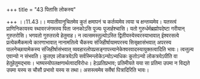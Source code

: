 +++
title = "43 पितासि लोकस्य"

+++
।।11.43।। मयातीवानुचितमेव कुतं क्षमापनं च कर्तव्यमेव त्वया च
क्षन्तव्यमेव। यतस्त्वं प्राणिनिकायस्य स्थावरजंगमस्य पिता जनकोऽसि पूज्यः
पूजार्हश्चासि। यतो गुरुर्धर्मब्रह्मोपदेष्टा गरीयान् गुरुतरोसि। भगवतो
गुरुतरत्वे हेतुमाह। न त्वत्समस्तुल्योऽस्ति द्वितीयस्येस्वरस्याभावात्
ईश्वरसत्वे प्रत्येकमैकमत्ये कारणाभावात् नानामतित्वे चैकस्य
संजिहीर्षायामपरस्य सिसृक्षासंभवात् अपरस्य पालनेच्छायामेकस्य
संजिहीर्षासंभवात् व्यवहारलोपप्रसङ्गापत्त्यानेकेश्वरवादस्यायुक्तत्वादिति
भावः। त्वत्तुल्य एवान्यो न संभवति। कुतएव लोकत्रयेऽपि
सर्वस्मिन्लोकेऽन्योऽभ्यधिकः कुतोऽन्यो लोकत्रयेऽपीति वा हेतुहेतुमद्भावः।
भाष्यस्योपलक्षणार्थत्वादविरोधः। हेऽप्रतिप्रभाव; प्रतिमीयते यया सा
प्रतिमा उपमा न विद्यते उपमा यस्य स चौसौ प्रभावो यस्य स तथा। असस्त्वमेव
सर्वेषां पित्रादिरिति भावः।
